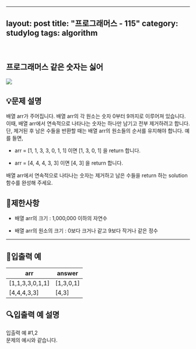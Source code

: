 ﻿
---
layout: post
title: "프로그래머스 - 115"
category: studylog
tags: algorithm
---

<br>

## 프로그래머스 같은 숫자는 싫어


![](https://velog.velcdn.com/images/dlsdud9098/post/e1464da6-734f-4172-a5d3-8df73b71a328/image.png)
## 💡문제 설명
배열 arr가 주어집니다. 배열 arr의 각 원소는 숫자 0부터 9까지로 이루어져 있습니다. 이때, 배열 arr에서 연속적으로 나타나는 숫자는 하나만 남기고 전부 제거하려고 합니다. 단, 제거된 후 남은 수들을 반환할 때는 배열 arr의 원소들의 순서를 유지해야 합니다. 예를 들면,


* arr = [1, 1, 3, 3, 0, 1, 1] 이면 [1, 3, 0, 1] 을 return 합니다.




* arr = [4, 4, 4, 3, 3] 이면 [4, 3] 을 return 합니다.


배열 arr에서 연속적으로 나타나는 숫자는 제거하고 남은 수들을 return 하는 solution 함수를 완성해 주세요.


## 🚫제한사항


* 배열 arr의 크기 : 1,000,000 이하의 자연수




* 배열 arr의 원소의 크기 : 0보다 크거나 같고 9보다 작거나 같은 정수




---




## 🔢입출력 예




<table><thead><tr><th>arr</th><th>answer</th></tr></thead><tbody><tr><td>[1,1,3,3,0,1,1]</td><td>[1,3,0,1]</td></tr><tr><td>[4,4,4,3,3]</td><td>[4,3]</td></tr></tbody>
</table>


## 🔍입출력 예 설명
입출력 예 #1,2<br/>문제의 예시와 같습니다.

